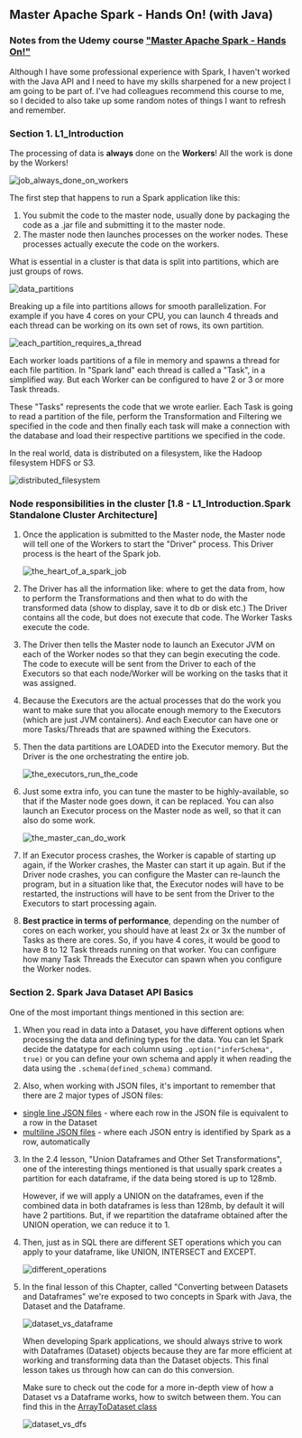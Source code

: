 ## Master Apache Spark - Hands On! (with Java)

### Notes from the Udemy course ["Master Apache Spark - Hands On!"](https://udemy.com/course/the-ultimate-apache-spark-with-java-course-hands-on)

Although I have some professional experience with Spark, I haven't worked with the Java API and I need to have my skills sharpened for a new project I am going to be part of. I've had colleagues recommend this course to me, so I decided to also take up some random notes of things I want to refresh and remember.

### Section 1. L1_Introduction

The processing of data is **always** done on the **Workers**! All the work is done by the Workers!

![job_always_done_on_workers](/media/img1.png)

The first step that happens to run a Spark application like this:
1. You submit the code to the master node, usually done by packaging the code as a .jar file and submitting it to the master node.
2. The master node then launches processes on the worker nodes. These processes actually execute the code on the workers.

What is essential in a cluster is that data is split into partitions, which are just groups of rows.

![data_partitions](/media/img2.png)

Breaking up a file into partitions allows for smooth parallelization. For example if you have 4 cores on your  CPU, you can launch 4 threads and each thread can be working on its own set of rows, its own partition.

![each_partition_requires_a_thread](/media/img3.png)

Each worker loads partitions of a file in memory and spawns a thread for each file partition. In "Spark land" each thread is called a "Task", in a simplified way. But each Worker can be configured to have 2 or 3 or more Task threads.

These "Tasks" represents the code that we wrote earlier. Each Task is going to read a partition of the file, perform the Transformation and Filtering we specified in the code and then finally each task will make a connection with the database and load their respective partitions we specified in the code.

In the real world, data is distributed on a filesystem, like the Hadoop filesystem HDFS or S3.

![distributed_filesystem](/media/img4.png)

### Node responsibilities in the cluster [1.8 - L1_Introduction.Spark Standalone Cluster Architecture]

1. Once the application is submitted to the Master node, the Master node will tell one of the Workers to start the "Driver" process. This Driver process is the heart of the Spark job.

    ![the_heart_of_a_spark_job](/media/img5.png)

2. The Driver has all the information like: where to get the data from, how to perform the Transformations and then what to do with the transformed data (show to display, save it to db or disk etc.)
The Driver contains all the code, but does not execute that code. The Worker Tasks execute the code. 
 
3. The Driver then tells the Master node to launch an Executor JVM on each of the Worker nodes so that they can begin executing the code. The code to execute will be sent from the Driver to each of the Executors so that each node/Worker will be working on the tasks that it was assigned.

4. Because the Executors are the actual processes that do the work you want to make sure that you allocate enough memory to the Executors (which are just JVM containers). And each Executor can have one or more Tasks/Threads that are spawned withing the Executors.

5. Then the data partitions are LOADED into the Executor memory. But the Driver is the one orchestrating the entire job.
    
    ![the_executors_run_the_code](/media/img6.png)

6. Just some extra info, you can tune the master to be highly-available, so that if the Master node goes down, it can be replaced. You can also launch an Executor process on the Master node as well, so that it can also do some work.

    ![the_master_can_do_work](/media/img7.png)

7. If an Executor process crashes, the Worker is capable of starting up again, if the Worker crashes, the Master can start it up again. But if the Driver node crashes, you can configure the Master can re-launch the program, but in a situation like that, the Executor nodes will have to be restarted, the instructions will have to be sent from the Driver to the Executors to start processing again.

8. **Best practice in terms of performance**, depending on the number of cores on each worker, you should have at least 2x or 3x the number of Tasks as there are cores. So, if you have 4 cores, it would be good to have 8 to 12 Task threads running on that worker. You can configure how many Task Threads the Executor can spawn when you configure the Worker nodes.

### Section 2. Spark Java Dataset API Basics

One of the most important things mentioned in this section are:

1. When you read in data into a Dataset, you have different options when processing the data and defining types for the data. You can let Spark decide the datatype for each column using `.option("inferSchema", true)` or you can define your own schema and apply it when reading the data using the `.schema(defined_schema)` command.

2. Also, when working with JSON files, it's important to remember that there are 2 major types of JSON files:
- [single line JSON files](src/main/resources/L1/simple.json) - where each row in the JSON file is equivalent to a row in the Dataset
- [multiline JSON files](src/main/resources/L1/multiline.json) - where each JSON entry is identified by Spark as a row, automatically

3. In the 2.4 lesson, "Union Dataframes and Other Set Transformations", one of the interesting things mentioned is that usually spark creates a partition for each dataframe, if the data being stored is up to 128mb.

   However, if we will apply a UNION on the dataframes, even if the combined data in both dataframes is less than 128mb, by default it will have 2 partitions. But, if we repartition the dataframe obtained after the UNION operation, we can reduce it to 1.

4. Then, just as in SQL there are different SET operations which you can apply to your dataframe, like UNION, INTERSECT and EXCEPT.

   ![different_operations](/media/img8.png)

5. In the final lesson of this Chapter, called "Converting between Datasets and Dataframes" we're exposed to two concepts in Spark with Java, the Dataset and the Dataframe.

   ![dataset_vs_dataframe](/media/img9.png)
   
   When developing Spark applications, we should always strive to work with Dataframes (Dataset<Row>) objects because they are far more efficient at working and transforming data than the Dataset objects. This final lesson takes us through how can can do this conversion.

   Make sure to check out the code for a more in-depth view of how a Dataset vs a Dataframe works, how to switch between them. You can find this in the [ArrayToDataset class](/src/main/java/L2_Spark_Java_Dataset_API/Converting_Between_Datasets_and_Dataframes/ArrayToDataset.java)

   ![dataset_vs_dfs](/media/img10.png)
